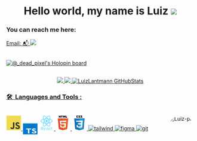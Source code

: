 <h1 align="center">Hello world, my name is Luiz  <img src="https://media.giphy.com/media/hvRJCLFzcasrR4ia7z/giphy.gif" width="40"></h1>

 
 ###  You can reach me here:  

<span> 
  <a href="mailto:luizzlantmann@gmail.com"> Email: 📬 
  <a href="https://www.linkedin.com/in/luizlantmann/" target="_blank">
  <img src="https://img.shields.io/badge/-LinkedIn-%230077B5?style=for-the-badge&logo=linkedin&logoColor=white" target="_blank"></a>
</span>

  ##
 
 
[![@_dead_pixel's Holopin board](https://holopin.io/api/user/board?user=_dead_pixel)](https://holopin.io/@_dead_pixel)
  
 
  ##
  
<div align="center">
  <a href="https://github.com/LuizLantmann">
  <img height="180" src="https://github-readme-stats-sigma-five.vercel.app/api?username=LuizLantmann&show_icons=true&theme=highcontrast&include_all_commits=false&count_private=true"/> 
<img height="180em" src="https://github-readme-stats.vercel.app/api/top-langs/?username=LuizLantmann&layout=compact&langs_count=7&theme=highcontrast"/>
<palign="center"><img src="https://github-readme-streak-stats.herokuapp.com/?user=LuizLantmann&&theme=highcontrast" alt="LuizLantmann GitHubStats" /></p>
</div>

     
  
### 🛠 &nbsp;Languages and Tools :
<div style="display: inline_block"><br>
  <a href="https://developer.mozilla.org/en-US/docs/Web/JavaScript" target="_blank" rel="noreferrer"> <img src="https://raw.githubusercontent.com/devicons/devicon/master/icons/javascript/javascript-original.svg" alt="javascript" width="40" height="40"/> </a> 
  <img align="center" alt="Typescript" height="30" width="40" src="https://raw.githubusercontent.com/devicons/devicon/master/icons/typescript/typescript-plain.svg"> <a href="https://reactjs.org/" target="_blank" rel="noreferrer"> <img src="https://raw.githubusercontent.com/devicons/devicon/master/icons/react/react-original-wordmark.svg" alt="react" width="40" height="40"/> </a> <a href="https://www.w3.org/html/" target="_blank" rel="noreferrer"> <img src="https://raw.githubusercontent.com/devicons/devicon/master/icons/html5/html5-original-wordmark.svg" alt="html5" width="40" height="40"/> </a>
   <a href="https://www.w3schools.com/css/" target="_blank" rel="noreferrer"> <img src="https://raw.githubusercontent.com/devicons/devicon/master/icons/css3/css3-original-wordmark.svg" alt="css3" width="40" height="40"/> </a> 
  <a href="https://tailwindcss.com/" target="_blank" rel="noreferrer"> <img src="https://www.vectorlogo.zone/logos/tailwindcss/tailwindcss-icon.svg" alt="tailwind" width="40" height="40"/> </a> <img align="right" alt="Luiz-pic" height="150" style="border-radius:50px;" src="https://pbs.twimg.com/media/DhmKrEMWsAEhWhv?format=jpg&name=large"> <a href="https://www.figma.com/" target="_blank" rel="noreferrer"> <img src="https://www.vectorlogo.zone/logos/figma/figma-icon.svg" alt="figma" width="40" height="40"/> </a> <a href="https://git-scm.com/" target="_blank" rel="noreferrer"> <img src="https://www.vectorlogo.zone/logos/git-scm/git-scm-icon.svg" alt="git" width="40" height="40"/> </a>
</div>

   
  ##
  
<p align="center"><img src="https://komarev.com/ghpvc/?username=LuizLantmann&style=flat-square&color=blue" alt=""></p>





